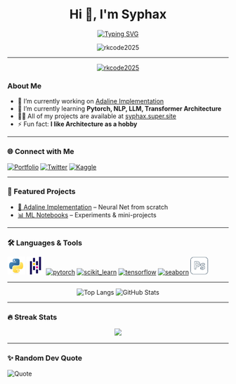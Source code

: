 <h1 align="center">Hi 👋, I'm Syphax</h1>


<!-- Typing Banner -->
<p align="center">
  <a href="https://git.io/typing-svg">
    <img src="https://readme-typing-svg.herokuapp.com?size=24&color=F75C7E&center=true&vCenter=true&width=500&lines=AI/ML+Enthusiast;Python+Developer;Natural+Language+Processing.;Open+Source" alt="Typing SVG" />
  </a>
</p>

<p align="center"> 
  <img src="https://komarev.com/ghpvc/?username=rkcode2025&label=Profile%20views&color=0e75b6&style=flat" alt="rkcode2025" /> 
</p>

---
<!-- 🏆 GitHub Trophies -->
<p align="center"> 
  <a href="https://github.com/ryo-ma/github-profile-trophy">
    <img src="https://github-profile-trophy.vercel.app/?username=rkcode2025&margin-w=15&margin-h=15" alt="rkcode2025" />
  </a> 
</p>


### About Me
- 🔭 I’m currently working on [Adaline Implementation](https://github.com/RkCode2025/Adaline-from-scratch-by-Machine-Learning-with-Pytorch-and-Scikit-learn-by-Sebastian-Raschka)  
- 🌱 I’m currently learning **Pytorch, NLP, LLM, Transformer Architecture**  
- 👨‍💻 All of my projects are available at [syphax.super.site](https://syphax.super.site)  
- ⚡ Fun fact: **I like Architecture as a hobby**  

---

### 🌐 Connect with Me
[![Portfolio](https://img.shields.io/badge/Portfolio-Visit%20Now-blue?style=for-the-badge&logo=google-chrome)](https://syphax.super.site)
[![Twitter](https://img.shields.io/badge/Twitter-Profile-informational?style=for-the-badge&logo=twitter)](https://x.com/Rakshit5352535)
[![Kaggle](https://img.shields.io/badge/Kaggle-Profile-lightblue?style=for-the-badge&logo=kaggle)](https://www.kaggle.com/jarvistrue)

---

### 🚀 Featured Projects
- [🔢 Adaline Implementation](https://github.com/RkCode2025/Adaline-from-scratch-by-Machine-Learning-with-Pytorch-and-Scikit-learn-by-Sebastian-Raschka) – Neural Net from scratch  
- [📊 ML Notebooks](https://github.com/RkCode2025/ML-Notebooks) – Experiments & mini-projects  

---

### 🛠️ Languages & Tools
<p align="left"> 
  <a href="https://www.python.org" target="_blank"><img src="https://raw.githubusercontent.com/devicons/devicon/master/icons/python/python-original.svg" alt="python" width="40" height="40"/></a>
  <a href="https://pandas.pydata.org/" target="_blank"><img src="https://raw.githubusercontent.com/devicons/devicon/master/icons/pandas/pandas-original.svg" alt="pandas" width="40" height="40"/></a>
  <a href="https://pytorch.org/" target="_blank"><img src="https://www.vectorlogo.zone/logos/pytorch/pytorch-icon.svg" alt="pytorch" width="40" height="40"/></a>
  <a href="https://scikit-learn.org/" target="_blank"><img src="https://upload.wikimedia.org/wikipedia/commons/0/05/Scikit_learn_logo_small.svg" alt="scikit_learn" width="40" height="40"/></a>
  <a href="https://www.tensorflow.org" target="_blank"><img src="https://www.vectorlogo.zone/logos/tensorflow/tensorflow-icon.svg" alt="tensorflow" width="40" height="40"/></a>
  <a href="https://seaborn.pydata.org/" target="_blank"><img src="https://seaborn.pydata.org/_images/logo-mark-lightbg.svg" alt="seaborn" width="40" height="40"/></a>
  <a href="https://www.photoshop.com/en" target="_blank"><img src="https://raw.githubusercontent.com/devicons/devicon/master/icons/photoshop/photoshop-line.svg" alt="photoshop" width="40" height="40"/></a>
</p>

---

<!-- 📊 GitHub Stats -->
<p align="center">
  <img src="https://github-readme-stats.vercel.app/api/top-langs?username=rkcode2025&show_icons=true&locale=en&layout=compact&langs_count=8&theme=radical" alt="Top Langs" height="180px"/>
  <img src="https://github-readme-stats.vercel.app/api?username=rkcode2025&show_icons=true&locale=en&theme=radical" alt="GitHub Stats" height="200px"/>
</p>

---

### 🔥 Streak Stats
<p align="center">
  <img src="https://github-readme-streak-stats.herokuapp.com/?user=rkcode2025&theme=radical&hide_border=false" />
</p>

---

### ✨ Random Dev Quote
![Quote](https://quotes-github-readme.vercel.app/api?type=horizontal&theme=github_dark)
